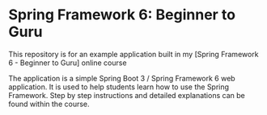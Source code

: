 # Spring Framework 6: Beginner to Guru

This repository is for an example application built in my [Spring Framework 6 - Beginner to Guru] online course

The application is a simple Spring Boot 3 / Spring Framework 6 web application. It is used to help students learn how
to use the Spring Framework. Step by step instructions and detailed explanations can be found within the course.
